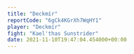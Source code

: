 ```yaml
---
title: "Deckmír"
reportCode: "6gCk4KGrXh7WqHY1"
player: "Deckmír"
fight: "Kael'thas Sunstrider"
date: 2021-11-10T19:47:04.454000+00:00
---
```

